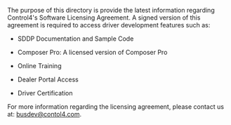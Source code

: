 [copyright]: # (Copyright 2020 Wirepath Home Systems, LLC. All rights reserved.)

The purpose of this directory is provide the latest information regarding Control4's Software Licensing Agreement. A signed version of this agreement is required to access driver development features such as:

- SDDP Documentation and Sample Code

- Composer Pro: A licensed version of Composer Pro

- Online Training

- Dealer Portal Access

- Driver Certification

For more information regarding the licensing agreement, please contact us at: busdev@contol4.com.

